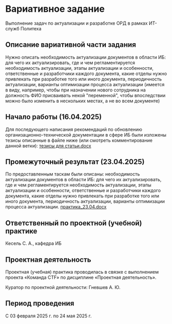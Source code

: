 # Вариативное задание
Выполнение задач по актуализации и разработке ОРД в рамках ИТ-служб Политеха

## Описание вариативной части задания

Нужно описать необходимость актуализации документов в области ИБ: для чего их актуализировать, где и чем регламентируется необходимость актуализации, этапы актуализации и особенности, ответственные и разработчики каждого документа, какие отделы нужно привлекать при разработке того или иного документа, периодичность актуализации, варианты оптимизации процесса актуализации (имеется в виду, например, чтобы при назначении нового сотрудника на должность ФИО присваивать некой "переменной", чтобы впоследствии можно было изменить в нескольких местах, а не во всем документе)

## Начало работы (16.04.2025)

Для последующего написания рекомендаций по обновлению организационно-технической документации в сфере ИБ были изложены тезисы описанные в файле ниже (или смотреть комментирование данной ветки):
[тезисы для статьи.docx](https://github.com/user-attachments/files/19854846/default.docx)

## Промежуточный результат (23.04.2025)

По предоставленным таскам были описаны: необходимость актуализации документов в области ИБ: для чего их актуализировать, где и чем регламентируется необходимость актуализации, этапы актуализации и особенности, ответственные и разработчики каждого документа, какие отделы нужно привлекать при разработке того или иного документа, периодичность актуализации, варианты оптимизации процесса актуализации.
[практика_23.04.docx](https://github.com/user-attachments/files/19891212/_23.04.docx)

## Ответственный по проектной (учебной) практике

Кесель С. А., кафедра ИБ

## Проектная деятельность

Проектная (учебная) практика проводилась в связке с выполнением проекта «Команда CTF» по дисциплине «Проектная деятельность».

Куратор по проектной деятельности: Гневшев А. Ю.

## Период проведения

С 03 февраля 2025 г. по 24 мая 2025 г.
